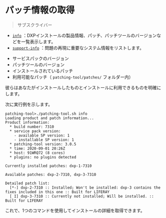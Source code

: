 # パッチ情報の取得

> サブスクライバー

  - [`info`](#using-the-info-command) ：DXPインストールの製品情報、パッチ、パッチツールのバージョンなどを一覧表示します。
  - [`support-info`](#including-support-info-in-support-tickets) ：問題の再現に重要なシステム情報をリストします。

* サービスパックのバージョン
* パッチツールのバージョン
* インストールされているパッチ
* 利用可能なパッチ（ `patching-tool/patches/` フォルダー内）

彼らはあなたがインストールしたものとインストールに利用できるものを明確にします。

次に実行例を示します。

```
patching-tool>./patching-tool.sh info
Loading product and patch information...
Product information:
  * build number: 7310
  * service pack version:
    - available SP version: 1
    - installable SP version: 1
  * patching-tool version: 3.0.5
  * time: 2020-09-01 20:26Z
  * host: 91WRQ72 (8 cores)
  * plugins: no plugins detected

Currently installed patches: dxp-1-7310

Available patches: dxp-2-7310, dxp-3-7310

Detailed patch list:
  [*-] dxp-2-7310 :: Installed; Won't be installed: dxp-3 contains the fixes included in this one :: Built for LIFERAY
  [ I] dxp-3-7310 :: Currently not installed; Will be installed. :: Built for LIFERAY
```

これで、1つのコマンドを使用してインストールの詳細を取得できます。
